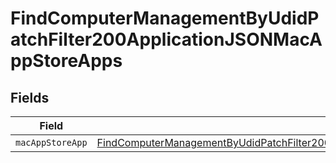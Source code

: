 # FindComputerManagementByUdidPatchFilter200ApplicationJSONMacAppStoreApps


## Fields

| Field                                                                                                                                                                                                       | Type                                                                                                                                                                                                        | Required                                                                                                                                                                                                    | Description                                                                                                                                                                                                 |
| ----------------------------------------------------------------------------------------------------------------------------------------------------------------------------------------------------------- | ----------------------------------------------------------------------------------------------------------------------------------------------------------------------------------------------------------- | ----------------------------------------------------------------------------------------------------------------------------------------------------------------------------------------------------------- | ----------------------------------------------------------------------------------------------------------------------------------------------------------------------------------------------------------- |
| `macAppStoreApp`                                                                                                                                                                                            | [FindComputerManagementByUdidPatchFilter200ApplicationJSONMacAppStoreAppsMacAppStoreApp](../../models/operations/findcomputermanagementbyudidpatchfilter200applicationjsonmacappstoreappsmacappstoreapp.md) | :heavy_minus_sign:                                                                                                                                                                                          | N/A                                                                                                                                                                                                         |